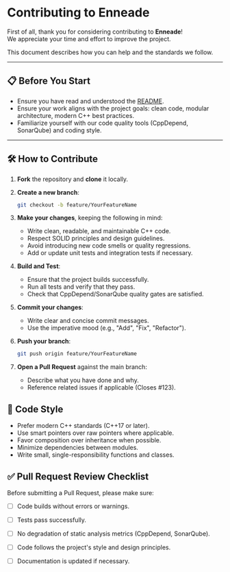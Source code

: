 # Contributing to Enneade

First of all, thank you for considering contributing to **Enneade**!  
We appreciate your time and effort to improve the project.

This document describes how you can help and the standards we follow.

---

## 📋 Before You Start

- Ensure you have read and understood the [README](README.md).
- Ensure your work aligns with the project goals: clean code, modular architecture, modern C++ best practices.
- Familiarize yourself with our code quality tools (CppDepend, SonarQube) and coding style.

---

## 🛠️ How to Contribute

1. **Fork** the repository and **clone** it locally.

2. **Create a new branch**:
   ```bash
   git checkout -b feature/YourFeatureName
   ```

3. **Make your changes**, keeping the following in mind:
   - Write clean, readable, and maintainable C++ code.
   - Respect SOLID principles and design guidelines.
   - Avoid introducing new code smells or quality regressions.
   - Add or update unit tests and integration tests if necessary.

4. **Build and Test**:
   - Ensure that the project builds successfully.
   - Run all tests and verify that they pass.
   - Check that CppDepend/SonarQube quality gates are satisfied.

5. **Commit your changes**:
   - Write clear and concise commit messages.
   - Use the imperative mood (e.g., "Add", "Fix", "Refactor").

6. **Push your branch**:
   ```bash
   git push origin feature/YourFeatureName
   ```

7. **Open a Pull Request** against the main branch:
   - Describe what you have done and why.
   - Reference related issues if applicable (Closes #123).

## 🧹 Code Style

- Prefer modern C++ standards (C++17 or later).
- Use smart pointers over raw pointers where applicable.
- Favor composition over inheritance when possible.
- Minimize dependencies between modules.
- Write small, single-responsibility functions and classes.

## ✅ Pull Request Review Checklist

Before submitting a Pull Request, please make sure:

- [ ] Code builds without errors or warnings.
- [ ] Tests pass successfully.
- [ ] No degradation of static analysis metrics (CppDepend, SonarQube).
- [ ] Code follows the project's style and design principles.
- [ ] Documentation is updated if necessary.

